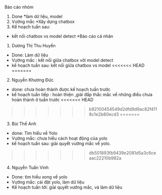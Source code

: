 Báo cáo nhóm

1. Done
*làm dữ liệu, model
2. Vướng mắc
*Xây dựng chatbox
3. Kế hoạch tuần sau:
* kết nối chatbox vs model detect
*Báo cáo cá nhân

1. Dương Thị Thu Huyền
* Done: Làm dữ liệu
* Vướng mắc : kết nối giữa chatbox với model detect
* kế hoạch tuần sau: kết nối giữa chatbox vs model
<<<<<<< HEAD
=======
2. Nguyễn Khương Đức
* done: chưa hoàn thành được kế hoạch tuần trước
* kế hoạch tuần tiếp : hoàn thiện ,giải đấp thắc mắc về những điều chưa hoàn thành ở tuần trước
<<<<<<< HEAD
>>>>>>> b92100454549d2dfd9d9ac82f4118c1e2b80ecd3
=======
3. Bùi Thế Anh
* done: Tìm hiểu về Yolo
* Vướng mắc: chưa hiểu cách hoạt động của yolo
* kế hoạch tuần sau: giải quyết vướng mắc về yolo.
>>>>>>> db501893fb9439e2081d5a3c6ceaac22210b982a
4. Nguyễn Tuấn Vinh
* Done: tìm hiều xong về yolo
* Vướng mắc: cài đặt yolo, làm dữ liệu
* Kế hoạch tuần tới: giải quyết vướng mắc, và làm dữ liệu
